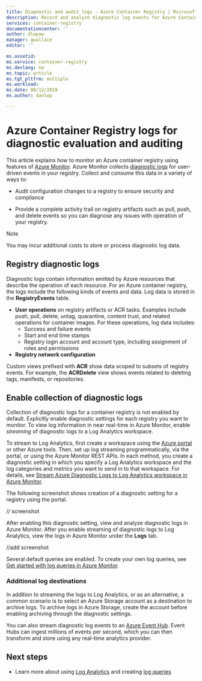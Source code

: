 ```yaml
---
title: Diagnostic and audit logs - Azure Container Registry | Microsoft Docs
description: Record and analyze diagnostic log events for Azure Container Registry such as authentication, image push, and image pull.
services: container-registry
documentationcenter: ''
author: dlepow
manager: gwallace
editor: ''

ms.assetid: 
ms.service: container-registry
ms.devlang: na
ms.topic: article
ms.tgt_pltfrm: multiple
ms.workload: 
ms.date: 08/12/2019
ms.author: danlep

---
```

# Azure Container Registry logs for diagnostic evaluation and auditing

This article explains how to monitor an Azure container registry using features of [Azure Monitor](../azure-monitor/overview.md). Azure Monitor collects [diagnostic logs](../azure-monitor/platform/diagnostic-logs-overview.md) for user-driven events in your registry. Collect and consume this data in a variety of ways to:

* Audit configuration changes to a registry to ensure security and compliance 

* Provide a complete activity trail on registry artifacts such as pull, push, and delete events so you can diagnose any issues with operation of your registry. 

> [!NOTE]
> You may incur additional costs to store or process diagnostic log data. 
>

## Registry diagnostic logs

Diagnostic logs contain information emitted by Azure resources that describe the operation of each resource. For an Azure container registry, the logs include the following kinds of events and data. Log data is stored in the **RegistryEvents** table.

* **User operations** on registry artifacts or ACR tasks. Examples include push, pull, delete, untag, quarantine, content trust, and related operations for container images. For these operations, log data includes:
  * Success and failure events
  * Start and end time stamps
  * Registry login account and account type, including assignment of roles and permissions
* **Registry network configuration** 

Custom views prefixed with **ACR** show data scoped to subsets of registry events. For example, the **ACRDelete** view shows events related to deleting tags, manifests, or repositories. 

## Enable collection of diagnostic logs

Collection of diagnostic logs for a container registry is not enabled by default. Explicitly enable diagnostic settings for each registry you want to monitor. To view log information in near real-time in Azure Monitor, enable *streaming* of diagnostic logs to a Log Analytics workspace. 

To stream to Log Analytics, first create a workspace using the [Azure portal](../azure-monitor/learn/quick-create-workspace.md) or other Azure tools. Then, set up log streaming programmatically, via the portal, or using the Azure Monitor REST APIs. In each method, you create a diagnostic setting in which you specify a Log Analytics workspace and the log categories and metrics you want to send in to that workspace. For details, see [Stream Azure Diagnostic Logs to Log Analytics workspace in Azure Monitor](../azure-monitor/platform/diagnostic-logs-stream-log-store.md).

The following screenshot shows creation of a diagnostic setting for a registry using the portal.

// screenshot


After enabling this diagnostic setting, view and analyze diagnostic logs in Azure Monitor. After you enable streaming of diagnostic logs to Log Analytics, view the logs in Azure Monitor under the **Logs** tab.

//add screenshot


Several default queries are enabled. To create your own log queries, see [Get started with log queries in Azure Monitor](../azure-monitor/log-query/get-started-queries.md).
 
### Additional log destinations

In addition to streaming the logs to Log Analytics, or as an alternative, a common scenario is to select an Azure Storage account as a destination to archive logs. To archive logs in Azure Storage, create the account before enabling archiving through the diagnostic settings.

You can also stream diagnostic log events to an [Azure Event Hub](../event-hubs/event-hubs-what-is-event-hubs.md). Event Hubs can ingest millions of events per second, which you can then transform and store using any real-time analytics provider. 

## Next steps

* Learn more about using [Log Analytics](../azure-monitor/log-query/get-started-portal.md) and creating [log queries](../azure-monitor/log-query/get-started-queries.md)
